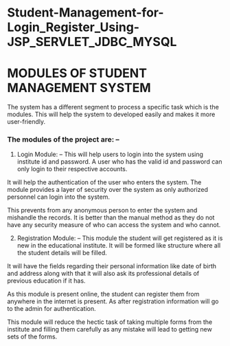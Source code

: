 # Student-Management-for-Login_Register_Using-JSP_SERVLET_JDBC_MYSQL

<h1>MODULES OF STUDENT MANAGEMENT SYSTEM</h1>
<p>The system has a different segment to process a specific task which is the modules. This will help the system to developed easily and makes it more user-friendly.</p>

<h3>The modules of the project are: –</h3>

1) Login Module: –
This will help users to login into the system using institute id and password. A user who has the valid id and password can only login to their respective accounts.

It will help the authentication of the user who enters the system. The module provides a layer of security over the system as only authorized personnel can login into the system.

This prevents from any anonymous person to enter the system and mishandle the records. It is better than the manual method as they do not have any security measure of who can access the system and who cannot.

2) Registration Module: –
This module the student will get registered as it is new in the educational institute. It will be formed like structure where all the student details will be filled.

It will have the fields regarding their personal information like date of birth and address along with that it will also ask its professional details of previous education if it has.

As this module is present online, the student can register them from anywhere in the internet is present. As after registration information will go to the admin for authentication.

This module will reduce the hectic task of taking multiple forms from the institute and filling them carefully as any mistake will lead to getting new sets of the forms.
